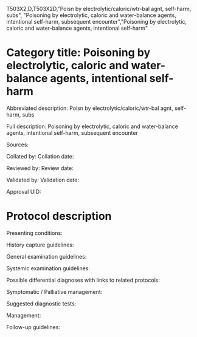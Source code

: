 T503X2,D,T503X2D,"Poisn by electrolytic/caloric/wtr-bal agnt, self-harm, subs", "Poisoning by electrolytic, caloric and water-balance agents, intentional self-harm, subsequent encounter","Poisoning by electrolytic, caloric and water-balance agents, intentional self-harm"
# Category title: Poisoning by electrolytic, caloric and water-balance agents, intentional self-harm

Abbreviated description: Poisn by electrolytic/caloric/wtr-bal agnt, self-harm, subs

Full description: Poisoning by electrolytic, caloric and water-balance agents, intentional self-harm, subsequent encounter

Sources:

Collated by:
Collation date:

Reviewed by:
Review date:

Validated by:
Validation date:

Approval UID:

# Protocol description

Presenting conditions:

History capture guidelines:

General examination guidelines:

Systemic examination guidelines:

Possible differential diagnoses with links to related protocols:

Symptomatic / Palliative management:

Suggested diagnostic tests:

Management:

Follow-up guidelines:
